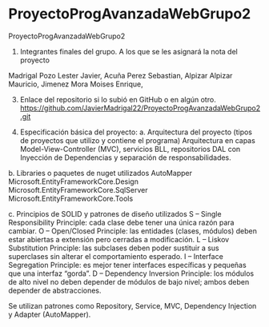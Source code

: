 # ProyectoProgAvanzadaWebGrupo2
ProyectoProgAvanzadaWebGrupo2

1. Integrantes finales del grupo. A los que se les asignará la nota del proyecto
   
Madrigal Pozo Lester Javier, 
Acuña Perez Sebastian, 
Alpizar Alpizar Mauricio, 
Jimenez Mora Moises Enrique, 

3. Enlace del repositorio si lo subió en GitHub o en algún otro. 
https://github.com/JavierMadrigal22/ProyectoProgAvanzadaWebGrupo2.git

4. Especificación básica del proyecto: 
a. Arquitectura del proyecto (tipos de proyectos que utilizo y contiene el 
programa) 
Arquitectura en capas Model-View-Controller (MVC),  servicios BLL, repositorios DAL con Inyección de Dependencias y separación de responsabilidades. 

b. Libraries o paquetes de nuget utilizados
AutoMapper
Microsoft.EntityFrameworkCore.Design
Microsoft.EntityFrameworkCore.SqlServer
Microsoft.EntityFrameworkCore.Tools

c. Principios de SOLID y patrones de diseño utilizados 
S – Single Responsibility Principle: cada clase debe tener una única razón para cambiar.
O – Open/Closed Principle: las entidades (clases, módulos) deben estar abiertas a extensión pero cerradas a modificación.
L – Liskov Substitution Principle: las subclases deben poder sustituir a sus superclases sin alterar el comportamiento esperado.
I – Interface Segregation Principle: es mejor tener interfaces específicas y pequeñas que una interfaz “gorda”.
D – Dependency Inversion Principle: los módulos de alto nivel no deben depender de módulos de bajo nivel; ambos deben depender de abstracciones.

Se utilizan patrones como Repository, Service, MVC, Dependency Injection y Adapter (AutoMapper).
